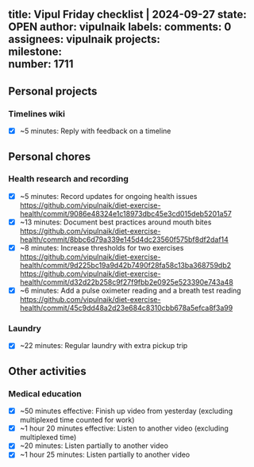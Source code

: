 title:	Vipul Friday checklist | 2024-09-27
state:	OPEN
author:	vipulnaik
labels:	
comments:	0
assignees:	vipulnaik
projects:	
milestone:	
number:	1711
--
## Personal projects

### Timelines wiki

- [x] ~5 minutes: Reply with feedback on a timeline

## Personal chores

### Health research and recording

- [x] ~5 minutes: Record updates for ongoing health issues https://github.com/vipulnaik/diet-exercise-health/commit/9086e48324e1c18973dbc45e3cd015deb5201a57
- [x] ~13 minutes: Document best practices around mouth bites https://github.com/vipulnaik/diet-exercise-health/commit/8bbc6d79a339e145d4dc23560f575bf8df2daf14
- [x] ~8 minutes: Increase thresholds for two exercises https://github.com/vipulnaik/diet-exercise-health/commit/9d225bc19a9d42b7490f28fa58c13ba368759db2 https://github.com/vipulnaik/diet-exercise-health/commit/d32d22b258c9f27f9fbb2e0925e523390e743a48
- [x] ~6 minutes: Add a pulse oximeter reading and a breath test reading https://github.com/vipulnaik/diet-exercise-health/commit/45c9dd48a2d23e684c8310cbb678a5efca8f3a99

### Laundry

- [x] ~22 minutes: Regular laundry with extra pickup trip

## Other activities

### Medical education

- [x] ~50 minutes effective: Finish up video from yesterday (excluding multiplexed time counted for work)
- [x] ~1 hour 20 minutes effective: Listen to another video (excluding multiplexed time)
- [x] ~20 minutes: Listen partially to another video
- [x] ~1 hour 25 minutes: Listen partially to another video

